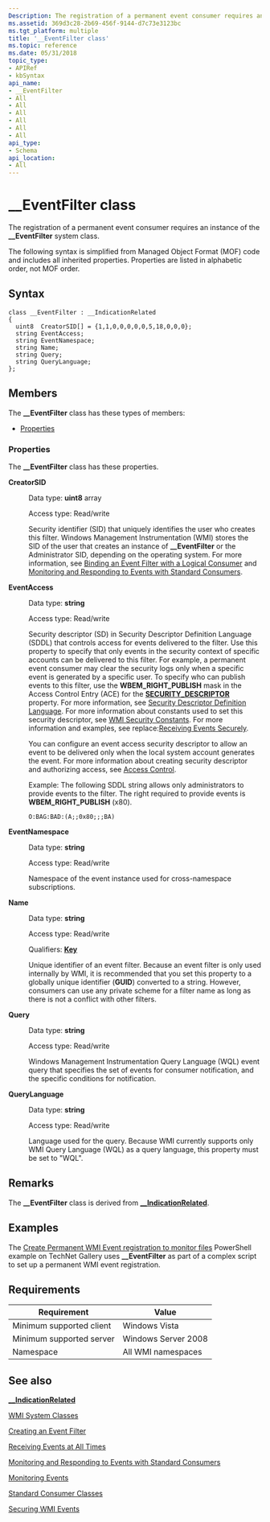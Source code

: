 ```yaml
---
Description: The registration of a permanent event consumer requires an instance of the \_\_EventFilter system class.
ms.assetid: 369d3c28-2b69-456f-9144-d7c73e3123bc
ms.tgt_platform: multiple
title: '__EventFilter class'
ms.topic: reference
ms.date: 05/31/2018
topic_type: 
- APIRef
- kbSyntax
api_name: 
- __EventFilter
- All
- All
- All
- All
- All
- All
api_type: 
- Schema
api_location: 
- All
---
```


# \_\_EventFilter class

The registration of a permanent event consumer requires an instance of the **\_\_EventFilter** system class.

The following syntax is simplified from Managed Object Format (MOF) code and includes all inherited properties. Properties are listed in alphabetic order, not MOF order.

## Syntax

``` syntax
class __EventFilter : __IndicationRelated
{
  uint8  CreatorSID[] = {1,1,0,0,0,0,0,5,18,0,0,0};
  string EventAccess;
  string EventNamespace;
  string Name;
  string Query;
  string QueryLanguage;
};
```

## Members

The **\_\_EventFilter** class has these types of members:

-   [Properties](#properties)

### Properties

The **\_\_EventFilter** class has these properties.

<dl> <dt>

**CreatorSID**
</dt> <dd> <dl> <dt>

Data type: **uint8** array
</dt> <dt>

Access type: Read/write
</dt> </dl>

Security identifier (SID) that uniquely identifies the user who creates this filter. Windows Management Instrumentation (WMI) stores the SID of the user that creates an instance of **\_\_EventFilter** or the Administrator SID, depending on the operating system. For more information, see [Binding an Event Filter with a Logical Consumer](binding-an-event-filter-with-a-logical-consumer.md) and [Monitoring and Responding to Events with Standard Consumers](monitoring-and-responding-to-events-with-standard-consumers.md).

</dd> <dt>

**EventAccess**
</dt> <dd> <dl> <dt>

Data type: **string**
</dt> <dt>

Access type: Read/write
</dt> </dl>

Security descriptor (SD) in Security Descriptor Definition Language (SDDL) that controls access for events delivered to the filter. Use this property to specify that only events in the security context of specific accounts can be delivered to this filter. For example, a permanent event consumer may clear the security logs only when a specific event is generated by a specific user. To specify who can publish events to this filter, use the **WBEM\_RIGHT\_PUBLISH** mask in the Access Control Entry (ACE) for the [**SECURITY\_DESCRIPTOR**](--event.md) property. For more information, see [Security Descriptor Definition Language](/windows/desktop/SecAuthZ/security-descriptor-definition-language). For more information about constants used to set this security descriptor, see [WMI Security Constants](wmi-security-constants.md). For more information and examples, see replace:[Receiving Events Securely](receiving-events-securely.md).

You can configure an event access security descriptor to allow an event to be delivered only when the local system account generates the event. For more information about creating security descriptor and authorizing access, see [Access Control](/windows/desktop/SecAuthZ/access-control).

Example: The following SDDL string allows only administrators to provide events to the filter. The right required to provide events is **WBEM\_RIGHT\_PUBLISH** (x80).


```VB
O:BAG:BAD:(A;;0x80;;;BA)
```



</dd> <dt>

**EventNamespace**
</dt> <dd> <dl> <dt>

Data type: **string**
</dt> <dt>

Access type: Read/write
</dt> </dl>

Namespace of the event instance used for cross-namespace subscriptions.

</dd> <dt>

**Name**
</dt> <dd> <dl> <dt>

Data type: **string**
</dt> <dt>

Access type: Read/write
</dt> <dt>

Qualifiers: [**Key**](standard-qualifiers.md)
</dt> </dl>

Unique identifier of an event filter. Because an event filter is only used internally by WMI, it is recommended that you set this property to a globally unique identifier (**GUID**) converted to a string. However, consumers can use any private scheme for a filter name as long as there is not a conflict with other filters.

</dd> <dt>

**Query**
</dt> <dd> <dl> <dt>

Data type: **string**
</dt> <dt>

Access type: Read/write
</dt> </dl>

Windows Management Instrumentation Query Language (WQL) event query that specifies the set of events for consumer notification, and the specific conditions for notification.

</dd> <dt>

**QueryLanguage**
</dt> <dd> <dl> <dt>

Data type: **string**
</dt> <dt>

Access type: Read/write
</dt> </dl>

Language used for the query. Because WMI currently supports only WMI Query Language (WQL) as a query language, this property must be set to "WQL".

</dd> </dl>

## Remarks

The **\_\_EventFilter** class is derived from [**\_\_IndicationRelated**](--indicationrelated.md).

## Examples

The [Create Permanent WMI Event registration to monitor files](https://Gallery.TechNet.Microsoft.Com/Create-Permenant-WMI-Event-f67ce5c2) PowerShell example on TechNet Gallery uses **\_\_EventFilter** as part of a complex script to set up a permanent WMI event registration.

## Requirements



| Requirement | Value |
|-------------------------------------|--------------------------------|
| Minimum supported client<br/> | Windows Vista<br/>       |
| Minimum supported server<br/> | Windows Server 2008<br/> |
| Namespace<br/>                | All WMI namespaces<br/>  |



## See also

<dl> <dt>

[**\_\_IndicationRelated**](/windows/desktop/WmiSdk/--indicationrelated)
</dt> <dt>

[WMI System Classes](wmi-system-classes.md)
</dt> <dt>

[Creating an Event Filter](creating-an-event-filter.md)
</dt> <dt>

[Receiving Events at All Times](receiving-events-at-all-times.md)
</dt> <dt>

[Monitoring and Responding to Events with Standard Consumers](monitoring-and-responding-to-events-with-standard-consumers.md)
</dt> <dt>

[Monitoring Events](monitoring-events.md)
</dt> <dt>

[Standard Consumer Classes](standard-consumer-classes.md)
</dt> <dt>

[Securing WMI Events](securing-wmi-events.md)
</dt> </dl>

 

